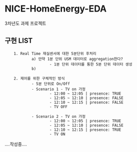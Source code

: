 # NICE-HomeEnergy-EDA
3차년도 과제 프로젝트

## 구현 LIST

        1. Real Time 재실센서에 대한 5분단위 후처리
                a) 만약 1분 단위 USM 데이터로 aggregation한다?
                        - 1분 단위 데이터를 통한 5분 단위 데이터 생성
                b) 

        2. 제어를 위한 구체적인 방식
                - 5분 단위로 On/Off
                - Scenario 1 - TV on 가정
                        - 12:00 ~ 12:05 | presence: TRUE
                        - 12:05 ~ 12:10 | presence: FALSE
                        - 12:10 ~ 12:15 | presence: FALSE
                        - TV OFF
                        
                - Scenario 2 - TV on 가정
                        - 12:00 ~ 12:05 | presence: TRUE
                        - 12:05 ~ 12:10 | presence: FALSE
                        - 12:10 ~ 12:15 | presence: TRUE
                        - TV ON
<!--                 - Scenario 3 - TV on 가정
                
                        - 12:00 ~ 12:05 | presence: TRUE
                        - 12:05 ~ 12:10 | presence: FALSE
                        - 12:10 ~ 12:15 | presence: FALSE
                        - TV OFF -->

....작성중....
